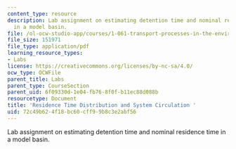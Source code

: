 ```yaml
---
content_type: resource
description: Lab assignment on estimating detention time and nominal residence time
  in a model basin.
file: /ol-ocw-studio-app/courses/1-061-transport-processes-in-the-environment-fall-2008/72c49b624f18bc60cff99b8c3e2abf56_lab3rtdmanipultn.pdf
file_size: 151971
file_type: application/pdf
learning_resource_types:
- Labs
license: https://creativecommons.org/licenses/by-nc-sa/4.0/
ocw_type: OCWFile
parent_title: Labs
parent_type: CourseSection
parent_uid: 6f09330d-1e04-fb76-8f0f-b11ec88d088b
resourcetype: Document
title: 'Residence Time Distribution and System Circulation '
uid: 72c49b62-4f18-bc60-cff9-9b8c3e2abf56
---
```

Lab assignment on estimating detention time and nominal residence time in a model basin.